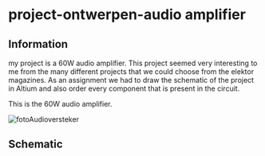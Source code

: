 # project-ontwerpen-audio amplifier

## Information
my project is a 60W audio amplifier. This project seemed very interesting to me from the many different projects that we could choose from the elektor magazines. As an assignment we had to draw the schematic of the project in Altium and also order every component that is present in the circuit.

This is the 60W audio amplifier.

![fotoAudioversteker](https://user-images.githubusercontent.com/79916453/111689609-8a96a880-882c-11eb-8c14-2ba126fa368e.PNG)

## Schematic
